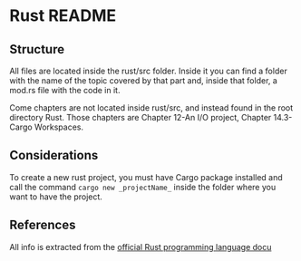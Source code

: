 # Rust README

## Structure

All files are located inside the rust/src folder. Inside it you can find a folder with the name of the topic covered by that part and, inside that folder, a mod.rs file with the code in it.

Come chapters are not located inside rust/src, and instead found in the root directory Rust. Those chapters are Chapter 12-An I/O project, Chapter 14.3-Cargo Workspaces.

## Considerations

To create a new rust project, you must have Cargo package installed and call the command ``` cargo new _projectName_ ``` inside the folder where you want to have the project.

## References

All info is extracted from the [official Rust programming language docu](https://doc.rust-lang.org/book/title-page.html)
